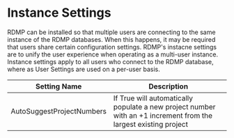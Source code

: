 # Instance Settings
RDMP can be installed so that multiple users are connecting to the same instance of the RDMP databases.
When this happens, it may be required that users share certain configuration settings.
RDMP's instacne settings are to unify the user experience when operating as a multi-user instance.
Instance settings apply to all users who connect to the RDMP database, where as User Settings are used on a per-user basis.

| Setting Name | Description |
| -------------| ----------- |
|AutoSuggestProjectNumbers | If True will automatically populate a new project number with an +1 increment from the largest existing project |
